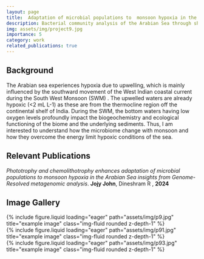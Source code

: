 ```yaml
---
layout: page
title:  Adaptation of microbial populations to  monsoon hypoxia in the Arabian Sea
description: Bacterial community analysis of the Arabian Sea through shotgun metagenome analysis​
img: assets/img/project9.jpg
importance: 5
category: work
related_publications: true
---
```

## Background
The Arabian sea experiences hypoxia due to upwelling, which is mainly influenced by the southward movement of the West Indian coastal current during the South West Monsoon (SWM) . The upwelled waters are already hypoxic (<2 mL L-1) as these are from the thermocline region off the continental shelf of India. During the SWM, the bottom waters having low oxygen levels profoundly impact the biogeochemistry and ecological functioning of the biome and the underlying sediments. Thus, I am interested to understand how the microbiome change with monsoon and how they overcome the energy limit hypoxic conditions of the sea.

## Relevant Publications
*Phototrophy and chemolithotrophy enhances  adaptation of microbial populations to  monsoon hypoxia in the Arabian Sea insights from Genome-Resolved metagenomic analysis*. **Jojy John**, Dineshram R , **2024**

## Image Gallery
<div class="row">
    <div class="col-sm mt-3 mt-md-0">
        {% include figure.liquid loading="eager" path="assets/img/p9.jpg" title="example image" class="img-fluid rounded z-depth-1" %}
    </div>
    <div class="col-sm mt-3 mt-md-0">
        {% include figure.liquid loading="eager" path="assets/img/p91.jpg" title="example image" class="img-fluid rounded z-depth-1" %}
    </div>
    <div class="col-sm mt-3 mt-md-0">
        {% include figure.liquid loading="eager" path="assets/img/p93.jpg" title="example image" class="img-fluid rounded z-depth-1" %}
    </div>
